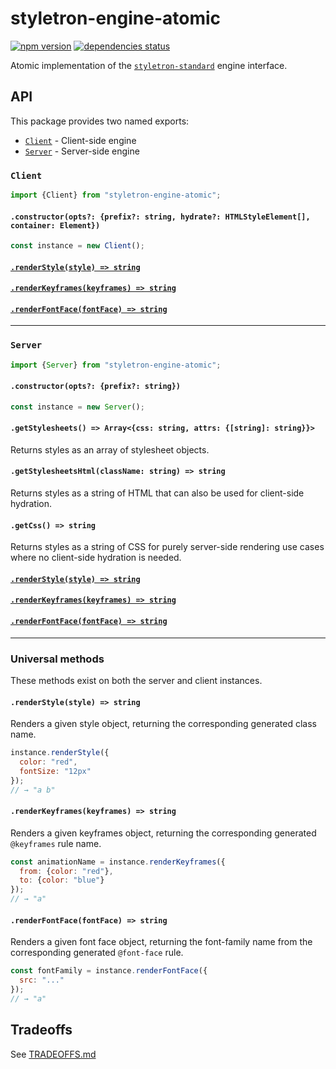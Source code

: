 # styletron-engine-atomic

[![npm version][npm-badge]][npm-href] [![dependencies status][deps-badge]][deps-href]

Atomic implementation of the [`styletron-standard`](packages/styletron-standard) engine interface.

## API

This package provides two named exports:

* [`Client`](#client) - Client-side engine
* [`Server`](#server) - Server-side engine

### `Client`

```js
import {Client} from "styletron-engine-atomic";
```

#### `.constructor(opts?: {prefix?: string, hydrate?: HTMLStyleElement[], container: Element})`

```js
const instance = new Client();
```

#### [`.renderStyle(style) => string`](#renderstylestyle--string-2)

#### [`.renderKeyframes(keyframes) => string`](#renderkeyframeskeyframes--string-2)

#### [`.renderFontFace(fontFace) => string`](#renderfontfacefontface--string-2)

---

### `Server`

```js
import {Server} from "styletron-engine-atomic";
```

#### `.constructor(opts?: {prefix?: string})`

```js
const instance = new Server();
```

#### `.getStylesheets() => Array<{css: string, attrs: {[string]: string}}>`

Returns styles as an array of stylesheet objects.

#### `.getStylesheetsHtml(className: string) => string`

Returns styles as a string of HTML that can also be used for client-side hydration.

#### `.getCss() => string`

Returns styles as a string of CSS for purely server-side rendering use cases where no client-side hydration is needed.

#### [`.renderStyle(style) => string`](#renderstylestyle--string-2)

#### [`.renderKeyframes(keyframes) => string`](#renderkeyframeskeyframes--string-2)

#### [`.renderFontFace(fontFace) => string`](#renderfontfacefontface--string-2)

---

### Universal methods

These methods exist on both the server and client instances.

#### `.renderStyle(style) => string`

Renders a given style object, returning the corresponding generated class name.

```js
instance.renderStyle({
  color: "red",
  fontSize: "12px"
});
// → "a b"
```

#### `.renderKeyframes(keyframes) => string`

Renders a given keyframes object, returning the corresponding generated `@keyframes` rule name.

```js
const animationName = instance.renderKeyframes({
  from: {color: "red"},
  to: {color: "blue"}
});
// → "a"
```

#### `.renderFontFace(fontFace) => string`

Renders a given font face object, returning the font-family name from the corresponding generated `@font-face` rule.

```js
const fontFamily = instance.renderFontFace({
  src: "..."
});
// → "a"
```

## Tradeoffs

See [TRADEOFFS.md](TRADEOFFS.md)

[deps-badge]: https://david-dm.org/rtsao/styletron-engine-atomic.svg
[deps-href]: https://david-dm.org/rtsao/styletron-engine-atomic
[npm-badge]: https://badge.fury.io/js/styletron-engine-atomic.svg
[npm-href]: https://www.npmjs.com/package/styletron-engine-atomic
